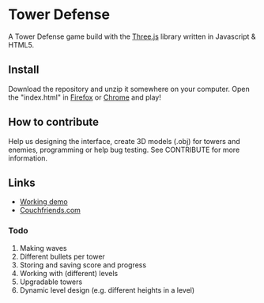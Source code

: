 # Tower Defense
A Tower Defense game build with the [Three.js](https://github.com/mrdoob/three.js) library written in Javascript & HTML5.


## Install
Download the repository and unzip it somewhere on your computer. Open the "index.html" in
[Firefox](https://getfirefox.com/) or [Chrome](https://www.google.com/chrome/) and play!


## How to contribute
Help us designing the interface, create 3D models (.obj) for towers and enemies, programming
or help bug testing. See CONTRIBUTE for more information.

## Links
* [Working demo](https://couchfriends.com/src/games/tower-defense/index.html)
* [Couchfriends.com](https://couchfriends.com/src/games/tower-defense/index.html)

### Todo
1. Making waves
2. Different bullets per tower
3. Storing and saving score and progress
4. Working with (different) levels
5. Upgradable towers
6. Dynamic level design (e.g. different heights in a level)
